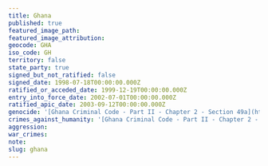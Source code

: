 ```yaml
---
title: Ghana
published: true
featured_image_path:
featured_image_attribution:
geocode: GHA
iso_code: GH
territory: false
state_party: true
signed_but_not_ratified: false
signed_date: 1998-07-18T00:00:00.000Z
ratified_or_acceded_date: 1999-12-19T00:00:00.000Z
entry_into_force_date: 2002-07-01T00:00:00.000Z
ratified_apic_date: 2003-09-12T00:00:00.000Z
genocide: '[Ghana Criminal Code - Part II - Chapter 2 - Section 49a](https://iccdb.hrlc.net/data/doc/544/keyword/46/)'
crimes_against_humanity: '[Ghana Criminal Code - Part II - Chapter 2 - Section 49a](https://iccdb.hrlc.net/data/doc/544/keyword/46/)'
aggression:
war_crimes:
note:
slug: ghana
---
```




